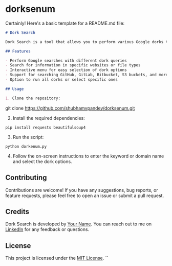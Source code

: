 # dorksenum

Certainly! Here's a basic template for a README.md file:

```markdown
# Dork Search

Dork Search is a tool that allows you to perform various Google dorks to search for specific information on the web. It provides a menu-driven interface to select different dork options and displays the search results.

## Features

- Perform Google searches with different dork queries
- Search for information in specific websites or file types
- Interactive menu for easy selection of dork options
- Support for searching GitHub, GitLab, Bitbucket, S3 buckets, and more
- Option to run all dorks or select specific ones

## Usage

1. Clone the repository:

   ```
   git clone https://github.com/shubhamvpandey/dorksenum.git
 
 2. Install the required dependencies:
   ```
 pip install requests beautifulsoup4

   ```

  3. Run the script:
   ```
   python dorkenum.py
   
   ```
4. Follow the on-screen instructions to enter the keyword or domain name and select the dork options.

## Contributing

Contributions are welcome! If you have any suggestions, bug reports, or feature requests, please feel free to open an issue or submit a pull request.

## Credits

Dork Search is developed by [Your Name](https://github.com/your-username). You can reach out to me on [LinkedIn](https://www.linkedin.com/in/your-profile) for any feedback or questions.

## License

This project is licensed under the [MIT License](LICENSE).
``
